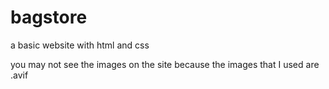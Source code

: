 # bagstore
a basic website with html and css

you may not see the images on the site because the images that I used are .avif 
